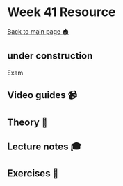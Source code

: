 # Week 41 Resource

[Back to main page :house:](https://github.com/kokchun/Programmering-med-Python-21)

## under construction

Exam


## Video guides :video_camera:

## Theory :book:

## Lecture notes :mortar_board:

## Exercises :running:

